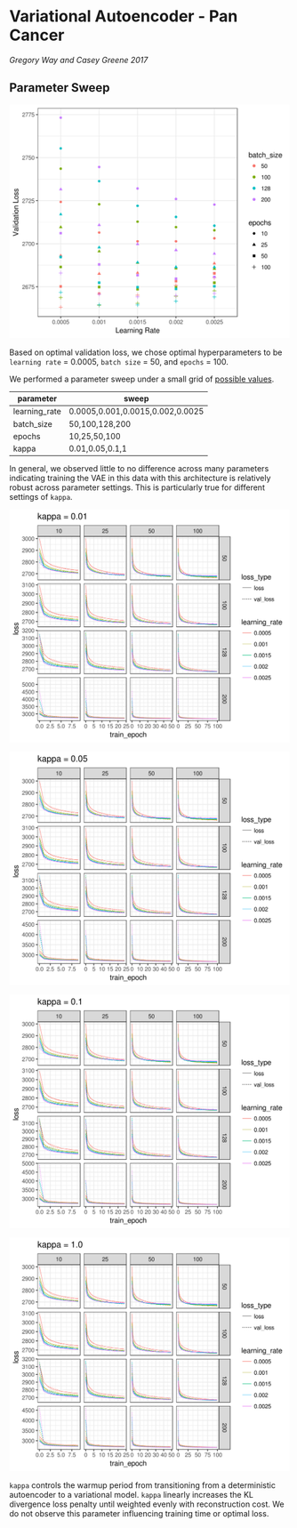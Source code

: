 # Variational Autoencoder - Pan Cancer

*Gregory Way and Casey Greene 2017*

## Parameter Sweep

![parameter sweep](figures/param_sweep/final_param_val_loss.png?raw=true)

Based on optimal validation loss, we chose optimal hyperparameters to be
`learning rate` = 0.0005, `batch size` = 50, and `epochs` = 100.

We performed a parameter sweep under a small grid of
[possible values](config/parameter_sweep.tsv).

parameter      |  sweep
---------------|----------------------------------
learning_rate  |  0.0005,0.001,0.0015,0.002,0.0025
batch_size     |  50,100,128,200
epochs         |  10,25,50,100
kappa          |  0.01,0.05,0.1,1

In general, we observed little to no difference across many parameters
indicating training the VAE in this data with this architecture is relatively
robust across parameter settings. This is particularly true for different
settings of `kappa`. 

![sweep kappa 0.01](figures/param_sweep/full_param_0.01_kappa.png?raw=true)

![sweep kappa 0.05](figures/param_sweep/full_param_0.05_kappa.png?raw=true)

![sweep kappa 0.1](figures/param_sweep/full_param_0.1_kappa.png?raw=true)

![sweep kappa 1](figures/param_sweep/full_param_1.0_kappa.png?raw=true)

`kappa` controls the warmup period from transitioning from a deterministic
autoencoder to a variational model. `kappa` linearly increases the KL divergence
loss penalty until weighted evenly with reconstruction cost. We do not observe
this parameter influencing training time or optimal loss.